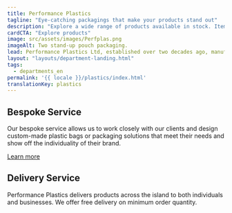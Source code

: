 ```yaml
---
title: Performance Plastics
tagline: "Eye-catching packagings that make your products stand out"
description: "Explore a wide range of products available in stock. Items such as biodegradable plastic bags, garbage bags and bubble wrap are ready for purchase. We can also produce custom-made packaging solutions that meet your specifications. We assist you from idea to finished product."
cardCTA: "Explore products"
image: src/assets/images/Perfplas.png
imageAlt: Two stand-up pouch packaging.
lead: Performance Plastics Ltd, established over two decades ago, manufactures plastic bags, rolls and sheeting for a wide variety of applications, including packaging, 100% biodegradable plastic bags and garbage bags. Browse through our products which we keep in stock and are readily available for purchase or contact us to create your own custom-made product through our bespoke service.
layout: "layouts/department-landing.html"
tags:
  - departments_en
permalink: '{{ locale }}/plastics/index.html'
translationKey: plastics
---
```


## Bespoke Service
Our bespoke service allows us to work closely with our clients and design custom-made plastic bags or packaging solutions that meet their needs and show off the individuality of their brand.

<a href="/en/plastics/custom-packaging" class="button">Learn more</a>

## Delivery Service
Performance Plastics delivers products across the island to both individuals and businesses. We offer free delivery on minimum order quantity.